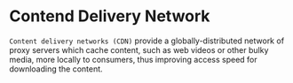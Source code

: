 # Contend Delivery Network

`Content delivery networks (CDN)` provide a globally-distributed network of proxy servers which cache content, such as web videos or other bulky media, more locally to consumers, thus improving access speed for downloading the content.
